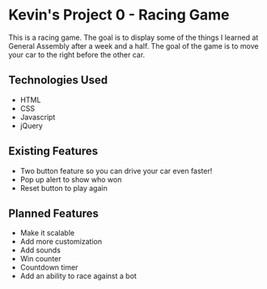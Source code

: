 # Kevin's Project 0 - Racing Game

This is a racing game. The goal is to display some of the things I learned at General Assembly after a week and a half. The goal of the game is to move your car to the right before the other car.

## Technologies Used

* HTML
* CSS
* Javascript
* jQuery

## Existing Features

* Two button feature so you can drive your car even faster!
* Pop up alert to show who won
* Reset button to play again

## Planned Features

* Make it scalable
* Add more customization
* Add sounds
* Win counter
* Countdown timer
* Add an ability to race against a bot